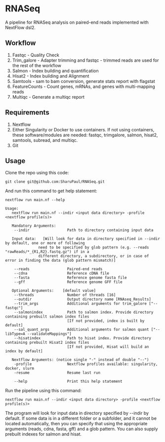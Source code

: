# RNASeq
A pipeline for RNASeq analysis on paired-end reads implemented with NextFlow dsl2.


## Workflow
1. Fastqc - Quality Check
2. Trim_galore - Adapter trimming and fastqc - trimmed reads are used for the rest of the workflow
3. Salmon - Index building and quantification
4. Hisat2 - Index building and Alignment
5. Samtools - sam to bam conversion, generate stats report with flagstat
6. FeatureCounts - Count genes, mRNAs, and genes with multi-mapping reads
7. Multiqc - Generate a multiqc report


## Requirements
1. Nextflow
2. Either Singularity or Docker to use containers. If not using containers, these software/modules are needed: fastqc, trimgalore, salmon, hisat2, samtools, subread, and multiqc.
3. Git


## Usage
Clone the repo using this code:

```
git clone git@github.com:SharuPaul/RNASeq.git
```

And run this command to get help statement:

```
nextflow run main.nf --help
```

```
Usage:
   nextflow run main.nf --indir <input data directory> -profile <nextflow profile(s)>

   Mandatory Arguments:         
    --indir                 Path to directory containing input data 

   Input data:   [Will look for data in directory specified in --indir by default, one or more of following 
               need to be specified by glob pattern (e.g. --reads "rawReads/*_{R1,R2}.fastq.gz") if in a 
               different directory, a subdirectory, or in case of error in finding the data (glob pattern mismatch)]

    --reads                 Paired-end reads
    --cdna                  Reference cDNA file
    --fasta                 Reference genome fasta file
    --gff                   Reference genome GFF file
   
   Optional Arguments:    [default value]
    --threads               Number of threads [16]
    --outdir                Output directory name [RNAseq_Results]
    --trim_args             Additional arguments for trim_galore ["--fastqc"]
    --salmonindex           Path to salmon index. Provide directory containing prebuilt salmon index files 
                            [If not provided, index is built by default]
    --sal_quant_args        Additional arguments for salmon quant ["--libType=A --validateMappings"]
    --hisatindex            Path to hisat index. Provide directory containing prebuilt Hisat2 index files 
                            [If not provided, Hisat will build an index by default] 
    
   Nextflow Arguments: (notice single "-" instead of double "--") 
    -profile                Nextflow profiles available: singularity, docker, slurm
    -resume                 Resume last run

    --help                  Print this help statement 
```

Run the pipeline using this command:

```
nextflow run main.nf --indir <input data directory> -profile <nextflow profile(s)>
```

The program will look for input data in directory specified by --indir by default. If some data is in a different folder or a subfolder, and it cannot be located automatically, then you can specify that using the appropriate arguments (reads, cdna, fasta, gff) and a glob pattern. You can also supply prebuilt indexes for salmon and hisat.
 
